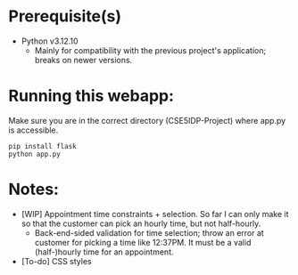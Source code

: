 # Prerequisite(s)
- Python v3.12.10 
    - Mainly for compatibility with the previous project's application; breaks on newer versions.


# Running this webapp:
Make sure you are in the correct directory (CSE5IDP-Project) where app.py is accessible.

```
pip install flask
python app.py
```


# Notes:

- [WIP] Appointment time constraints + selection. So far I can only make it so that the customer can pick an hourly time, but not half-hourly.
    - Back-end-sided validation for time selection; throw an error at  customer for picking a time like 12:37PM. It must be a valid (half-)hourly time for an appointment. 
- [To-do] CSS styles